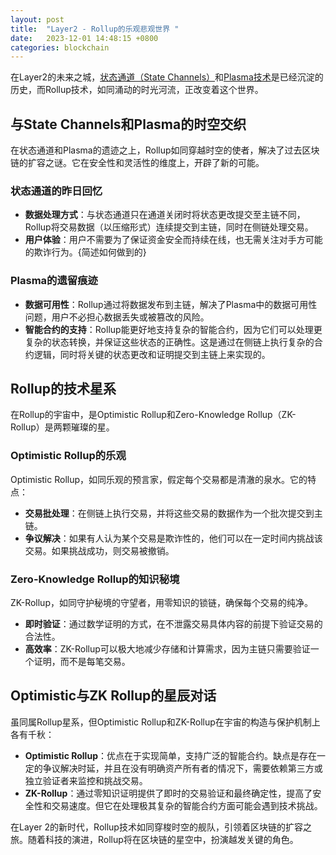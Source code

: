 ```yaml
---
layout: post
title:  "Layer2 - Rollup的乐观悲观世界 "
date:   2023-12-01 14:48:15 +0800
categories: blockchain
---
```


在Layer2的未来之城，[状态通道（State Channels）](https://pengbo.club/blockchain/Layer2%E7%9A%84%E8%B5%B7%E6%BA%90-%E7%8A%B6%E6%80%81%E9%80%9A%E9%81%93%E5%92%8C%E9%97%AA%E7%94%B5%E7%BD%91%E7%BB%9C)和[Plasma技术](https://pengbo.club/blockchain/Layer2-%E7%A7%8D%E4%B8%80%E9%A2%97Plasma%E6%A0%91)是已经沉淀的历史，而Rollup技术，如同涌动的时光河流，正改变着这个世界。


## 与State Channels和Plasma的时空交织

在状态通道和Plasma的遗迹之上，Rollup如同穿越时空的使者，解决了过去区块链的扩容之谜。它在安全性和灵活性的维度上，开辟了新的可能。

### 状态通道的昨日回忆

- **数据处理方式**：与状态通道只在通道关闭时将状态更改提交至主链不同，Rollup将交易数据（以压缩形式）连续提交到主链，同时在侧链处理交易。
- **用户体验**：用户不需要为了保证资金安全而持续在线，也无需关注对手方可能的欺诈行为。{简述如何做到的}

### Plasma的遗留痕迹

- **数据可用性**：Rollup通过将数据发布到主链，解决了Plasma中的数据可用性问题，用户不必担心数据丢失或被篡改的风险。
- **智能合约的支持**：Rollup能更好地支持复杂的智能合约，因为它们可以处理更复杂的状态转换，并保证这些状态的正确性。这是通过在侧链上执行复杂的合约逻辑，同时将关键的状态更改和证明提交到主链上来实现的。

## Rollup的技术星系

在Rollup的宇宙中，是Optimistic Rollup和Zero-Knowledge Rollup（ZK-Rollup）是两颗璀璨的星。

### Optimistic Rollup的乐观

Optimistic Rollup，如同乐观的预言家，假定每个交易都是清澈的泉水。它的特点：

- **交易批处理**：在侧链上执行交易，并将这些交易的数据作为一个批次提交到主链。
- **争议解决**：如果有人认为某个交易是欺诈性的，他们可以在一定时间内挑战该交易。如果挑战成功，则交易被撤销。

### Zero-Knowledge Rollup的知识秘境

ZK-Rollup，如同守护秘境的守望者，用零知识的锁链，确保每个交易的纯净。

- **即时验证**：通过数学证明的方式，在不泄露交易具体内容的前提下验证交易的合法性。
- **高效率**：ZK-Rollup可以极大地减少存储和计算需求，因为主链只需要验证一个证明，而不是每笔交易。

## Optimistic与ZK Rollup的星辰对话

虽同属Rollup星系，但Optimistic Rollup和ZK-Rollup在宇宙的构造与保护机制上各有千秋：

- **Optimistic Rollup**：优点在于实现简单，支持广泛的智能合约。缺点是存在一定的争议解决时延，并且在没有明确资产所有者的情况下，需要依赖第三方或独立验证者来监控和挑战交易。
- **ZK-Rollup**：通过零知识证明提供了即时的交易验证和最终确定性，提高了安全性和交易速度。但它在处理极其复杂的智能合约方面可能会遇到技术挑战。

在Layer 2的新时代，Rollup技术如同穿梭时空的舰队，引领着区块链的扩容之旅。随着科技的演进，Rollup将在区块链的星空中，扮演越发关键的角色。